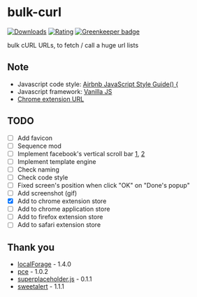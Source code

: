 # bulk-curl
[![Downloads](https://img.shields.io/chrome-web-store/d/gbjifpfbfnblelnpiejbpiahllhmkkno.svg)](https://chrome.google.com/webstore/detail/bulk-curl/gbjifpfbfnblelnpiejbpiahllhmkkno?hl=en-US) [![Rating](https://img.shields.io/chrome-web-store/rating/gbjifpfbfnblelnpiejbpiahllhmkkno.svg)](https://chrome.google.com/webstore/detail/bulk-curl/gbjifpfbfnblelnpiejbpiahllhmkkno?hl=en-US) [![Greenkeeper badge](https://badges.greenkeeper.io/jojoee/bulk-curl.svg)](https://greenkeeper.io/)

bulk cURL URLs, to fetch / call a huge url lists

## Note
- Javascript code style: [Airbnb JavaScript Style Guide() {](https://github.com/airbnb/javascript)
- Javascript framework: [Vanilla JS](http://vanilla-js.com/)
- [Chrome extension URL](https://chrome.google.com/webstore/detail/gbjifpfbfnblelnpiejbpiahllhmkkno/)

## TODO
- [ ] Add favicon
- [ ] Sequence mod
- [ ] Implement facebook's vertical scroll bar [1](http://jsfiddle.net/PVZB8/139/), [2](http://areaaperta.com/nicescroll/demo.html)
- [ ] Implement template engine
- [ ] Check naming
- [ ] Check code style
- [ ] Fixed screen's position when click "OK" on "Done's popup"
- [ ] Add screenshot (gif)
- [x] Add to chrome extension store
- [ ] Add to chrome application store
- [ ] Add to firefox extension store
- [ ] Add to safari extension store

## Thank you
- [localForage](https://github.com/mozilla/localForage) - 1.4.0
- [pce](https://github.com/HubSpot/pace) - 1.0.2
- [superplaceholder.js](https://github.com/chinchang/superplaceholder.js) - 0.1.1
- [sweetalert](https://github.com/t4t5/sweetalert) - 1.1.1
